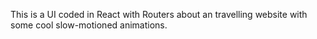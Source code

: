 This is a UI coded in React with Routers about an travelling website with some cool slow-motioned animations.